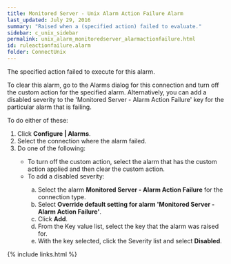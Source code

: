 ```yaml
---
title: ﻿Monitored Server - Unix Alarm Action Failure Alarm
last_updated: July 29, 2016
summary: "Raised when a (specified action) failed to evaluate."
sidebar: c_unix_sidebar
permalink: unix_alarm_monitoredserver_alarmactionfailure.html
id: ruleactionfailure.alarm
folder: ConnectUnix
---
```



<p>The specified action failed to execute for this alarm.</p>
<p>To clear this alarm, go to the Alarms dialog for this connection and turn off the custom action for the specified alarm. Alternatively, you can add a disabled severity to the 'Monitored Server - Alarm Action Failure' key for the particular alarm that is failing.</p>
<p>To do either of these:</p>
<ol>
    <li>Click <b>Configure | Alarms</b>.</li>
    <li>Select the connection where the alarm failed.</li>
    <li>Do one of the following:</li>
    <ul>
        <li>To turn off the custom action, select the alarm that has the custom action applied and then clear the custom action.</li>
        <li>To add a disabled severity:</li>
        <ol type="a">
            <li>Select the alarm <strong>Monitored Server - Alarm Action Failure</strong> for the connection type.</li>
            <li>Select <strong>Override default setting for alarm 'Monitored Server - Alarm Action Failure'</strong>.</li>
            <li>Click <strong>Add</strong>.</li>
            <li>From the Key value list, select the key that the alarm was raised for.</li>
            <li>With the key selected, click the Severity list and select <strong>Disabled</strong>.</li>
        </ol>
    </ul>
</ol>

{% include links.html %}
